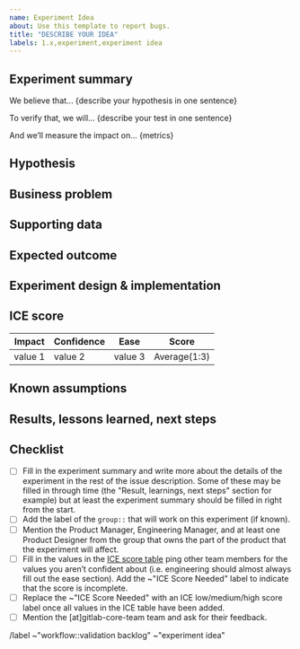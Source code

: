 ```yaml
---
name: Experiment Idea
about: Use this template to report bugs.
title: "DESCRIBE YOUR IDEA"
labels: 1.x,experiment,experiment idea
---
```


## Experiment summary

We believe that... {describe your hypothesis in one sentence}

To verify that, we will... {describe your test in one sentence}

And we’ll measure the impact on... {metrics}

## Hypothesis
<!-- The hypothesis represents the high-level thought process in creating the experiment but does not need to be proven in one experiment. For example, you could have a hypothesis that “users would benefit from more easily being able to start a trial” and your first experiment could fail, that doesn’t void your hypothesis only indicates you may need to think of a new iterative experiment that would still align with your hypothesis. -->

## Business problem
<!-- Where the hypothesis is focused on the user/customer, the business problem represents why/how an experiment in this area could positively impact the business. For example, trials represent a significant way for GitLab to produce valuable leads for the sales team. -->

## Supporting data
<!-- Why should we run this experiment? What’s the potential impact? Show supporting data that’s both qualitative and quantitative. Quantitative example, we generate 30,000 sign ups a month and 900 trails within 90 days (3%) with a close rate of 10% and an IACV of $400.  If we’re able to increase our trial volume by 10% percent (990 trials a month) we will generate an additional $3,600 IACV if our close rates remain constant. Qualitative example, in searching Zendesk I was able to find 10 support tickets in the last 30 days that referenced difficulties with starting a trial due to the user not being an admin. (all numbers are hypothetical and only listed for the purpose of having an example) -->

## Expected outcome
<!-- What is the expected outcome of this experiment, what metric are we trying to move? Are there any metrics we know we do not want to impact? For example, we want to impact IACV by increasing the rate at which users start trials within 30 days but we also want to ensure we don't increase the churn rate for users who've recently purchased. -->

## Experiment design & implementation
<!-- What is the experiment we’re going to run? How long do you believe it will need to run to reach significance? For example, our experiment would be to allow non-admins to request a trial through their admin, to detect a 10% change from our baseline conversion rate we’ll need a sample size of 57,000 (source Optimizely), with our current sign up rate of 30,000 a month this experiment will need to run for ~2 months. (all numbers are hypothetical and only listed for the purpose of having an example) -->

## ICE score

<!-- See https://about.gitlab.com/handbook/product/growth/#growth-ideation-and-prioritization -->

| Impact | Confidence | Ease | Score |
| ------ | ------ | ------ | ------ |
| value 1 |  value 2 |  value 3 | Average(1:3) |

## Known assumptions
<!-- This is an area to call out known assumptions in the experiment, this is especially helpful for any future colleagues that join the team so they understand other potential influences and how they were accounted for. This section is also helpful in framing possible scenarios and to keep the door open for the next steps. For example, we’re hoping our experiment will increase the number of people that start a trial but we’re assuming the conversion rate to paid and IACV will remain the same. This is a known assumption and depending on the results of the experiment could impact the direction we take on any future iterations. -->

## Results, lessons learned, next steps
<!-- What were the results of the experiment? Was the experiment a success or a failure? Based on the results should we remove the code or advocate that it become a permanent part of the experience for all users? Are there future experiments the team is going to run based off these results (include a link to new issue)? For example, our trial experiment was successful we increased the trial create rate by 10% but we saw a 1% drop in our close rate which means our net impact on IACV was negative $360 (990 * 0.09 * 400 compared tot he control of 900 * 0.1 * 400). Our next experiment (link) will focus on increasing the value once a user starts a trial. (all numbers are hypothetical and only listed for the purpose of having an example) -->


## Checklist

* [ ] Fill in the experiment summary and write more about the details of the experiment in the rest of the issue description. Some of these may be filled in through time (the "Result, learnings, next steps" section for example) but at least the experiment summary should be filled in right from the start.
* [ ] Add the label of the `group::` that will work on this experiment (if known).
* [ ] Mention the Product Manager, Engineering Manager, and at least one Product Designer from the group that owns the part of the product that the experiment will affect.
* [ ] Fill in the values in the [ICE score table](#ice-score) ping other team members for the values you aren’t confident about (i.e. engineering should almost always fill out the ease section). Add the ~"ICE Score Needed" label to indicate that the score is incomplete.
* [ ] Replace the ~"ICE Score Needed" with an ICE low/medium/high score label once all values in the ICE table have been added.
* [ ] Mention the [at]gitlab-core-team team and ask for their feedback.

/label ~"workflow::validation backlog" ~"experiment idea"
